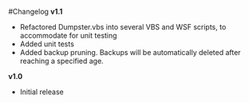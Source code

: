 #Changelog
**v1.1**

* Refactored Dumpster.vbs into several VBS and WSF scripts, to accommodate for unit testing
* Added unit tests
* Added backup pruning. Backups will be automatically deleted after reaching a specified age.

**v1.0**

* Initial release
